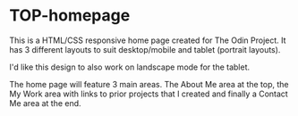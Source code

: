 # TOP-homepage

This is a HTML/CSS responsive home page created for The Odin Project. It has 3 different layouts to suit desktop/mobile and tablet (portrait layouts).

I'd like this design to also work on landscape mode for the tablet.

The home page will feature 3 main areas. The About Me area at the top, the My Work area with links to prior projects that I created and finally a Contact Me area at the end.

